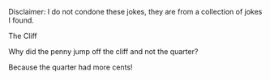 Disclaimer: I do not condone these jokes, they are from a collection of jokes I found.

The Cliff

Why did the penny jump off the cliff and not the quarter?


Because the quarter had more cents!

